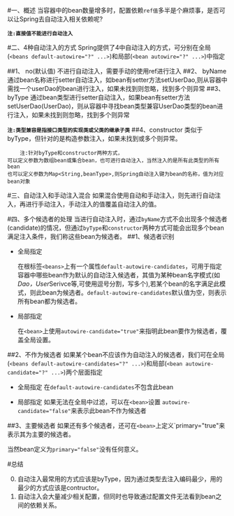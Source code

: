 #一、概述
当容器中的bean数量增多时，配置依赖`ref值`多半是个麻烦事，是否可以让Spring去自动注入相关依赖呢?

**`注:直接值不能进行自动注入`**

#二、4种自动注入的方式
Spring提供了4中自动注入的方式，可分别在全局(`<beans default-autowire="?" ...>`)和局部(`<bean autowire="?" ...>`)中指定

##1、 no(默认值)
不进行自动注入，需要手动的使用ref进行注入
##2、 byName
通过bean名称进行setter自动注入，如bean有setter方法setUserDao,则从容器中需找一个userDao的bean进行注入，如果未找到则忽略，找到多个则异常
##3、byType
通过bean类型进行setter自动注入，如果bean有setter方法
setUserDao(UserDao)，则从容器中寻找bean类型兼容UserDao类型的bean进行注入，如果未找到则忽略，找到多个则异常

**`注:类型兼容是指接口类型的实现类或父类的继承子类`**
##4、constructor
类似于byType，但针对的是构造参数注入，如果未找到或多个则异常。

~~~comment
	注:针对byType和constructor两种方式，
可以定义参数为数组bean或集合bean，也可进行自动注入，当然注入的是所有此类型的所有bean
也可以定义参数为Map<String,beanType>,则Spring自动注入键为bean的名称，值为对应bean对象
~~~
	


#三、自动注入和手动注入混合
如果混合使用自动和手动注入，则先进行自动注入，再进行手动注入，手动注入的值覆盖自动注入的值。

#四、多个候选者的处理
当进行自动注入时，通过`byName`方式不会出现多个候选者(candidate)的情况，但通过`byType`和`constructor`两种方式可能会出现多个bean满足注入条件，我们称这些bean为候选者。
##1、候选者识别
- 全局指定

	在根标签`<beans>`上有一个属性`default-autowire-candidates`，可用于指定容器中哪些bean作为默认的自动注入候选者，其值为某种bean名字模式(如*Dao，User*Serivce等,可使用逗号分割，写多个),若某个bean的名字满足此模式，则此bean为候选者。`default-autowire-candidates`默认值为空，则表示所有bean都为候选者。

- 局部指定

	在`<bean>`上使用`autowire-candidate="true"`来指明此bean要作为候选者，覆盖全局设置。


##2、不作为候选者
如果某个bean不应该作为自动注入的候选者，我们可在全局(`<beans default-autowire-candidates="?" ...>`)和局部(`<bean autowire-candidate="?" ...>`)两个层面指定

- 全局指定
	在`default-autowire-candidates`不包含此bean

- 局部指定
	如果无法在全局中过滤，可以在`<bean>`设置 `autowire-candidate="false"`来表示此bean不作为候选者


##3、主要候选者
如果还有多个候选者，还可在`<bean>`上定义`primary="true"来表示其为主要的候选者。

当然bean定义为`primary="false"`没有任何意义。

#总结

0. 自动注入最常用的方式应该是byType，因为通过类型去注入编码最少，用的最少的方式应该是contructor。
0. 自动注入会大量减少相关配置，但同时也导致通过配置文件无法看到bean之间的依赖关系。 





